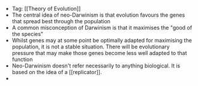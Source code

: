- Tag: [[Theory of Evolution]]
- The central idea of neo-Darwinism is that evolution favours the genes that spread best through the population
- A common misconception of Darwinism is that it maximises the "good of the species"
- Whilst genes may at some point be optimally adapted for maximising the population, it is not a stable situation. There will be evolutionary pressure that may make those genes become less well adapted to that function 
- Neo-Darwinism doesn't refer necessarily to anything biological. It is based on the idea of a [[replicator]].
- 